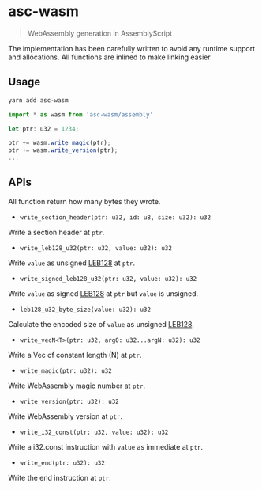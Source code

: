 # asc-wasm

> WebAssembly generation in AssemblyScript

The implementation has been carefully written to avoid any runtime support and
allocations. All functions are inlined to make linking easier.

## Usage

```bash
yarn add asc-wasm
```

```js
import * as wasm from 'asc-wasm/assembly'

let ptr: u32 = 1234;

ptr += wasm.write_magic(ptr);
ptr += wasm.write_version(ptr);
...
```

## APIs

All function return how many bytes they wrote.

- `write_section_header(ptr: u32, id: u8, size: u32): u32`

Write a section header at `ptr`.

- `write_leb128_u32(ptr: u32, value: u32): u32`

Write `value` as unsigned [LEB128] at `ptr`.

- `write_signed_leb128_u32(ptr: u32, value: u32): u32`

Write `value` as signed [LEB128] at `ptr` but `value` is unsigned.

- `leb128_u32_byte_size(value: u32): u32`

Calculate the encoded size of `value` as unsigned [LEB128].

- `write_vecN<T>(ptr: u32, arg0: u32...argN: u32): u32`

Write a Vec of constant length (N) at `ptr`.

- `write_magic(ptr: u32): u32`

Write WebAssembly magic number at `ptr`.

- `write_version(ptr: u32): u32`

Write WebAssembly version at `ptr`.

- `write_i32_const(ptr: u32, value: u32): u32`

Write a i32.const instruction with `value` as immediate at `ptr`.

- `write_end(ptr: u32): u32`

Write the end instruction at `ptr`.

[LEB128]: https://en.wikipedia.org/wiki/LEB128
